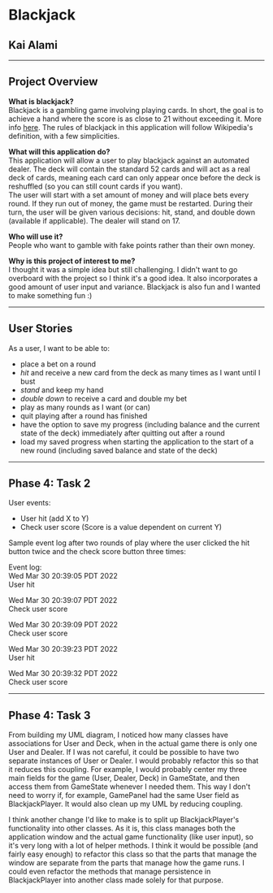 # Blackjack  
## Kai Alami  

****
## Project Overview
**What is blackjack?**  
Blackjack is a gambling game involving playing cards. 
In short, the goal is to achieve a hand where the score is as close to 21 without exceeding it.
More info <a href="https://en.wikipedia.org/wiki/Blackjack" target="_blank">here</a>. The rules of blackjack in this application will follow Wikipedia's definition,
with a few simplicities.

**What will this application do?**   
This application will allow a user to play blackjack against an automated dealer. 
The deck will contain the standard 52 cards and will act as a real deck of cards, meaning each card
can only appear once before the deck is reshuffled (so you can still count cards if you want).  
The user will start with a set amount of money and will place bets every round. If they run out of money, the game must be restarted. 
During their turn, the user will be given various decisions: hit, stand, and double down (available if applicable).
The dealer will stand on 17.  

**Who will use it?**  
People who want to gamble with fake points rather than their own money.

**Why is this project of interest to me?**  
I thought it was a simple idea but still challenging. I didn't want to go overboard with
the project so I think it's a good idea. It also incorporates a good amount of user input and variance.
Blackjack is also fun and I wanted to make something fun :)



****
## User Stories
As a user, I want to be able to:  
- place a bet on a round
- *hit* and receive a new card from the deck as many times as I want until I bust
- *stand* and keep my hand
- *double down* to receive a card and double my bet
- play as many rounds as I want (or can)
- quit playing after a round has finished
- have the option to save my progress (including balance and the current state of the deck) immediately after quitting out after a round
- load my saved progress when starting the application to the start of a new round (including saved balance and state of the deck)

****
## Phase 4: Task 2
User events:
- User hit (add X to Y)  
- Check user score (Score is a value dependent on current Y)       


Sample event log after two rounds of play where the user clicked the hit button twice and the check score button three times:

Event log:  
Wed Mar 30 20:39:05 PDT 2022  
User hit

Wed Mar 30 20:39:07 PDT 2022  
Check user score

Wed Mar 30 20:39:09 PDT 2022  
Check user score

Wed Mar 30 20:39:23 PDT 2022  
User hit

Wed Mar 30 20:39:32 PDT 2022  
Check user score


****
## Phase 4: Task 3
From building my UML diagram, I noticed how many classes have associations for User and Deck, 
when in the actual game there is only one User and Dealer. If I was not careful, it could be possible to have two separate 
instances of User or Dealer. I would probably refactor this so that it reduces this coupling. For example, I would probably
center my three main fields for the game (User, Dealer, Deck) in GameState, and then access them from GameState whenever 
I needed them. This way I don't need to worry if, for example, GamePanel had the same User field as BlackjackPlayer.
It would also clean up my UML by reducing coupling.

I think another change I'd like to make is to split up BlackjackPlayer's functionality into other classes. 
As it is, this class manages both the application window and the actual game functionality (like user input), so it's very long with a lot of
helper methods. I think it would be possible (and fairly easy enough) to refactor this class so that the parts that manage the 
window are separate from the parts that manage how the game runs. I could even refactor the methods that manage persistence 
in BlackjackPlayer into another class made solely for that purpose.